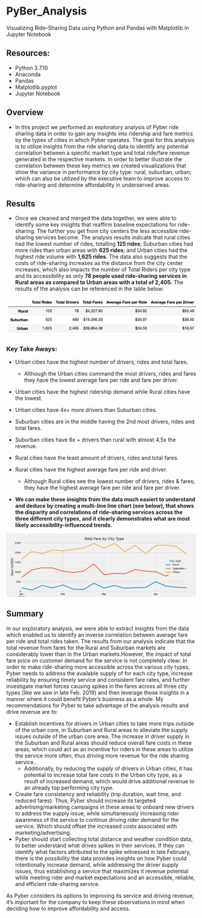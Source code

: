 # PyBer_Analysis
Visualizing Ride-Sharing Data using Python and Pandas with Matplotlib in Jupyter Notebook

## Resources:
- Python 3.7.10 
- Anaconda 
- Pandas
- Matplotlib.pyplot 
- Jupyter Notebook

## Overview
- In this project we performed an exploratory analysis of Pyber ride sharing data in order to gain any insights into ridership and fare metrics by the types of cities in which Pyber operates. The goal for this analysis is to utilize insights from the ride sharing data to identify any potential correlation between a specific market type and total ride/fare revenue generated in the respective markets. In order to better illustrate the correlation between these key metrics we created visualizations that show the variance in performance by city type: rural, suburban, urban;  which can also be utilized by the executive team to improve access to ride-sharing and determine affordability in underserved areas. 

## Results
- Once we cleaned and merged the data together, we were able to identify some key insights that reaffirm baseline expectations for ride-sharing. The further you get from city centers the less accessible ride-sharing services become. The analysis results indicate that rural cities had the lowest number of rides, totalling **125 rides**; Suburban cities had more rides than urban areas with **625 rides**; and Urban cities had the highest ride volume with **1,625 rides**. The data also suggests that the costs of ride-sharing increases as the distance from the city center increases, which also impacts the number of Total Riders per city type and its accessibility as only **78 people used ride-sharing services in Rural areas as compared to Urban areas with a total of 2,405.** The results of the analysis can be referenced in the table below: 

![Pyber_analysis_summary_df_screenshot](https://github.com/Jflux05/PyBer_Analysis/blob/14d52f2cfe5207c3183adc03c40dace94952f2c7/analysis/Pyber_analysis_summary_df.png)

### Key Take Aways:
- Urban cities have the highest number of drivers, rides and total fares.
  - Although the Urban cities command the most drivers, rides and fares they have the lowest average fare per ride and fare per driver.
- Urban cities have the highest ridership demand while Rural cities have the lowest.
- Urban cities have 4x+ more drivers than Suburban cities.

- Suburban cities are in the middle having the 2nd most drivers, rides and total fares.
- Suburban cities have 6x + drivers than rural with almost 4.5x the revenue.


- Rural cities have the least amount of drivers, rides and total fares.
- Rural cities have the highest average fare per ride and driver.
  - Although Rural cities see the lowest number of drivers, rides & fares;  they have the highest average fare per ride and fare per driver.





- **We can make these insights from the data much easiert to understand and deduce by creating a multi-line line chart (see below), that shows the disparity and correlations of ride-sharing services across the three different city types, and it clearly demonstrates what are most likely accessibility-influenced trends.** 

![pyber_analysis-fig7](https://github.com/Jflux05/PyBer_Analysis/blob/cad5e1673df19c52716426d21a441f4872e06d57/analysis/Fig7.png)


## Summary

In our exploratory analysis, we were able to extract insights from the data which enabled us to identify an inverse correlation between average fare per ride and total rides taken. The results from our analysis indicate that the total revenue from fares for the Rural and Suburban markets are considerably lower than in the Urban markets.However, the impact of total fare price on customer demand for the service is not completely clear. In order to make ride-sharing more accessible across the various city types, Pyber needs to address the available supply of for each city type, increase reliability by ensuring timely service and consistent fare rates,  and further investigate market forces causing spikes in the fares across all three city types (like we saw in late Feb. 2019) and then leverage those insights in a manner where it could benefit Pyber’s business as a whole. My recommendations for Pyber to take advantage of the analysis results and drive revenue are to:

- Establish incentives for drivers in Urban cities to take more trips outside of the urban core, in Suburban and Rural areas to alleviate the supply issues outside of the urban core area. The increase in driver supply in the Suburban and Rural areas should reduce overall fare costs in these areas, which could act as an incentive for riders in these areas to utilize the service more often, thus driving more revenue for the ride sharing service.. 
  - Additionally, by reducing the supply of drivers in Urban cities, it has potential to increase total fare costs in the Urban city type, as a result of increased demand, which would drive additional revenue to an already top performing city type. 
- Create fare consistency and reliability (trip duration, wait time, and reduced fares). Thus, Pyber should increase its targeted advertising/marketing campaigns in these areas to onboard new drivers to address the supply issue, while simultaneously increasing rider awareness of the service to continue driving rider demand for the service. Which should offset the increased costs associated with marketing/advertising. 
- Pyber should start collecting total distance and weather condition data, to better understand what drives spikes in their services. If they can identify what factors attributed to the spike witnessed in late February, there is the possibility the data provides insights on how Pyber could intentionally increase demand, while addressing the driver supply issues, thus establishing a service that maximizes it revenue potential while meeting rider and market expectations and an accessible, reliable, and efficient ride-sharing service. 

As Pyber considers its options to improving its service and driving revenue, it’s important for the company to keep these observations in mind when deciding how to improve affordability and access.

